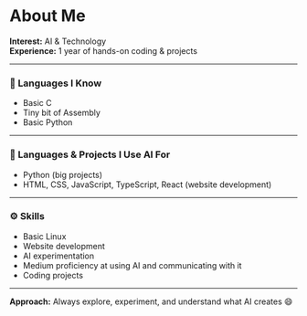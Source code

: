 # About Me

**Interest:** AI & Technology  
**Experience:** 1 year of hands-on coding & projects  

---

### 🧠 Languages I Know
- Basic C  
- Tiny bit of Assembly  
- Basic Python  

---

### 🤖 Languages & Projects I Use AI For
- Python (big projects)  
- HTML, CSS, JavaScript, TypeScript, React (website development)  

---

### ⚙️ Skills
- Basic Linux  
- Website development  
- AI experimentation  
- Medium proficiency at using AI and communicating with it  
- Coding projects  

---

**Approach:** Always explore, experiment, and understand what AI creates 😄
